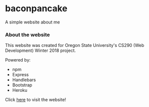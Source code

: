 # baconpancake
A simple website about me

### About the website
This website was created for Oregon State University's CS290 (Web Development) Winter 2018 project.

Powered by:
* npm
* Express
* Handlebars
* Bootstrap
* Heroku

Click [here](https://baconpancake.herokuapp.com "Happiness is a warm puppy") to visit the website!
